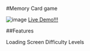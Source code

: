 #Memory Card game 

![image](https://github.com/whuang1101/PokeMemory/assets/91977590/8de9bd6d-3421-4c4a-8602-2e50f97152b8)
[Live Demo!!!](https://radiant-custard-8ef4fb.netlify.app/)

##Features

Loading Screen
Difficulty Levels


